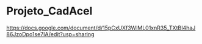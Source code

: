 # Projeto_CadAcel
https://docs.google.com/document/d/15pCxUXf3WlML01xnR35_TXtBI4haJ86JzoDpo1se7IA/edit?usp=sharing
